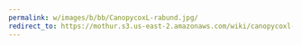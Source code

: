 ```yaml
---
permalink: w/images/b/bb/CanopycoxL-rabund.jpg/
redirect_to: https://mothur.s3.us-east-2.amazonaws.com/wiki/canopycoxl-rabund.jpg
---
```


